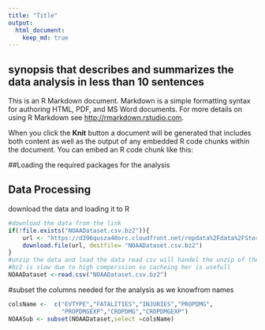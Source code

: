 ```yaml
---
title: "Title"
output: 
  html_document:
    keep_md: true
---
```

## synopsis that describes and summarizes the data analysis in less than 10 sentences



This is an R Markdown document. Markdown is a simple formatting syntax for authoring HTML, PDF, and MS Word documents. For more details on using R Markdown see <http://rmarkdown.rstudio.com>.

When you click the **Knit** button a document will be generated that includes both content as well as the output of any embedded R code chunks within the document. You can embed an R code chunk like this:

##Loading the required packages for the analysis

## Data Processing 
download the data and loading it to R

```r
#download the data from the link
if(!file.exists("NOAADataset.csv.bz2")){
    url <- "https://d396qusza40orc.cloudfront.net/repdata%2Fdata%2FStormData.csv.bz2"
    download.file(url, destfile= "NOAADataset.csv.bz2") 
}
#unzip the data and load the data read csv will handel the unzip of the file 
#bz2 is slow due to high comperssion so cacheing her is usefull
NOAADataset <-read.csv("NOAADataset.csv.bz2")
```
#subset the columns needed for the analysis as we knowfrom names 

```r
colsName <-  c("EVTYPE","FATALITIES","INJURIES","PROPDMG",
               "PROPDMGEXP","CROPDMG","CROPDMGEXP")
NOAASub <- subset(NOAADataset,select =colsName)
```


